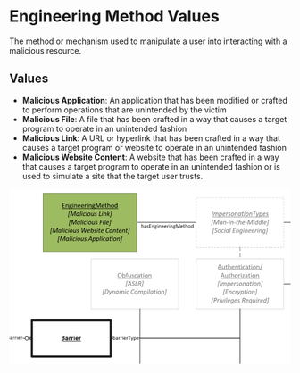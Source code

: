 # Engineering Method Values

The method or mechanism used to manipulate a user into interacting with a malicious resource.

## Values

- **Malicious Application**:  An application that has been modified or crafted to perform operations that are unintended by the victim
- **Malicious File**:  A file that has been crafted in a way that causes a target program to operate in an unintended fashion
- **Malicious Link**:  A URL or hyperlink that has been crafted in a way that causes a target program or website to operate in an unintended fashion
- **Malicious Website Content**:  A website that has been crafted in a way that causes a target program to operate in an unintended fashion or is used to simulate a site that the target user trusts.
 
 ![Engineering Method Graph](../figures/graphsnippets/EngineeringMethodSnippet.png "Engineering Method Graph")